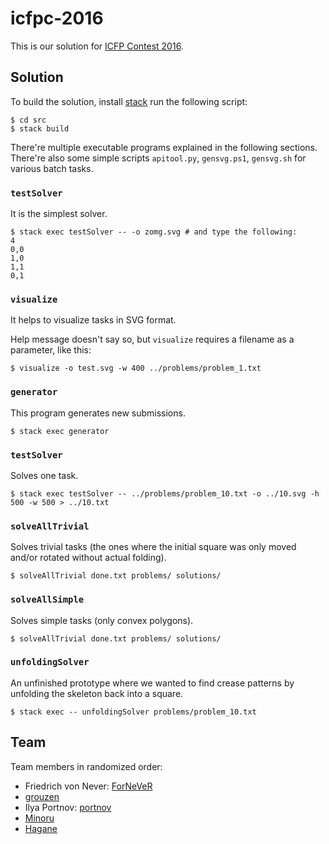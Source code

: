 icfpc-2016
==========

This is our solution for [ICFP Contest 2016][icfpc-2016].

Solution
--------

To build the solution, install [stack][] run the following script:

```console
$ cd src
$ stack build
```

There're multiple executable programs explained in the following sections.
There're also some simple scripts `apitool.py`, `gensvg.ps1`, `gensvg.sh` for
various batch tasks.

### `testSolver`

It is the simplest solver.

```console
$ stack exec testSolver -- -o zomg.svg # and type the following:
4
0,0
1,0
1,1
0,1
```

### `visualize`

It helps to visualize tasks in SVG format.

Help message doesn't say so, but `visualize` requires a filename as a parameter,
like this:

```console
$ visualize -o test.svg -w 400 ../problems/problem_1.txt
```

### `generator`

This program generates new submissions.

```console
$ stack exec generator
```

### `testSolver`

Solves one task.

```console
$ stack exec testSolver -- ../problems/problem_10.txt -o ../10.svg -h 500 -w 500 > ../10.txt
```

### `solveAllTrivial`

Solves trivial tasks (the ones where the initial square was only moved and/or
rotated without actual folding).

```console
$ solveAllTrivial done.txt problems/ solutions/
```

### `solveAllSimple`

Solves simple tasks (only convex polygons).

```console
$ solveAllTrivial done.txt problems/ solutions/
```

### `unfoldingSolver`

An unfinished prototype where we wanted to find crease patterns by unfolding the
skeleton back into a square.

```console
$ stack exec -- unfoldingSolver problems/problem_10.txt
```

Team
----

Team members in randomized order:

- Friedrich von Never: [ForNeVeR](https://github.com/ForNeVeR)
- [grouzen](https://github.com/grouzen)
- Ilya Portnov: [portnov](https://github.com/portnov)
- [Minoru](https://github.com/Minoru)
- [Hagane](https://github.com/Hagane)

[icfpc-2016]: http://2016.icfpcontest.org/
[stack]: https://www.haskellstack.org/
